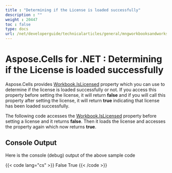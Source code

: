```yaml
---
title : "Determining if the License is loaded successfully" 
description : "" 
weight : 20447 
toc : false
type: docs
url: /net/developerguide/technicalarticles/general/mngworkbooksandworksheets/determining+if+the+license+is+loaded+successfully/
---
```


# Aspose.Cells for .NET : Determining if the License is loaded successfully


Aspose.Cells provides [Workbook.IsLicensed](https://apireference.aspose.com/net/cells/aspose.cells/workbook/properties/islicensed) property which you can use to determine if the license is loaded successfully or not. If you access this property before setting the license, it will return **false** and if you will call this property after setting the license, it will return **true** indicating that license has been loaded successfully.

The following code accesses the [Workbook.IsLicensed](https://apireference.aspose.com/net/cells/aspose.cells/workbook/properties/islicensed) property before setting a license and it returns **false**. Then it loads the license and accesses the property again which now returns **true**.

## Console Output

Here is the console (debug) output of the above sample code

{{< code lang="cs" >}}
False
True
{{< /code >}}

